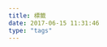 ```yaml
---
title: 標籤
date: 2017-06-15 11:31:46
type: "tags"
---
```


<style media="screen">
    li {
        display: inline-block;
    }
</style>
